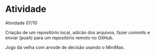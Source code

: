 # Atividade
 Atividade 07/10 

Criação de um repositório local, adicão dos arquivos, fazer commits e enviar (push) para um
repositório remoto no GitHub.
 
 Jogo da velha com arvode de decisão usando o MiniMax.
 
